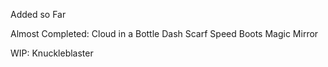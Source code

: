 Added so Far

Almost Completed:
Cloud in a Bottle
Dash Scarf
Speed Boots
Magic Mirror

WIP:
Knuckleblaster
